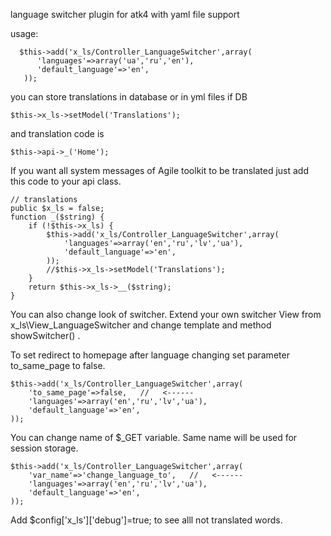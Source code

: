 language switcher plugin for atk4 with yaml file support

usage:

      $this->add('x_ls/Controller_LanguageSwitcher',array(
          'languages'=>array('ua','ru','en'),
          'default_language'=>'en',
       ));

you can store translations in database or in yml files
if DB

    $this->x_ls->setModel('Translations');

and translation code is

    $this->api->_('Home');

If you want all system messages of Agile toolkit to be translated just add this code to your api class.

    // translations
    public $x_ls = false;
    function _($string) {
        if (!$this->x_ls) {
            $this->add('x_ls/Controller_LanguageSwitcher',array(
                'languages'=>array('en','ru','lv','ua'),
                'default_language'=>'en',
            ));
            //$this->x_ls->setModel('Translations');
        }
        return $this->x_ls->__($string);
    }

You can also change look of switcher.
Extend your own switcher View from x_ls\View_LanguageSwitcher and change template and method showSwitcher() .

To set redirect to homepage after language changing set parameter to_same_page to false.

	$this->add('x_ls/Controller_LanguageSwitcher',array(
		'to_same_page'=>false,   //   <------
		'languages'=>array('en','ru','lv','ua'),
		'default_language'=>'en',
	));

You can change name of $_GET variable. Same name will be used for session storage.

	$this->add('x_ls/Controller_LanguageSwitcher',array(
		'var_name'=>'change_language_to',   //   <------
		'languages'=>array('en','ru','lv','ua'),
		'default_language'=>'en',
	));

Add $config['x_ls']['debug']=true; to see alll not translated words.